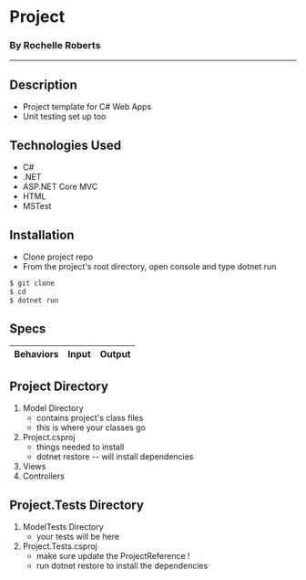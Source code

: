 # Project
### By Rochelle Roberts
-----

## Description
* Project template for C# Web Apps
* Unit testing set up too

## Technologies Used
* C#
* .NET
* ASP.NET Core MVC
* HTML
* MSTest

## Installation
* Clone project repo
* From the project's root directory, open console and type dotnet run

```sh
$ git clone 
$ cd  
$ dotnet run
```

## Specs

| Behaviors       | Input          | Output      |
| ---------------- |:------------:| :--------------:|


## Project Directory
1. Model Directory
    * contains project's class files 
    * this is where your classes go
2. Project.csproj
    * things needed to install 
    * dotnet restore -- will install dependencies
3. Views
4. Controllers

## Project.Tests Directory
1. ModelTests Directory
    * your tests will be here
2. Project.Tests.csproj
    * make sure update the ProjectReference !
    * run dotnet restore to install the dependencies
